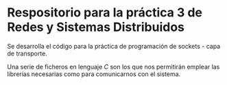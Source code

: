 # Respositorio para la práctica 3 de Redes y Sistemas Distribuidos

Se desarrolla el código para la práctica de programación de sockets - capa de transporte.

Una serie de ficheros en lenguaje *C* son los que nos permitirán emplear las librerías necesarias como para comunicarnos con el sistema.
